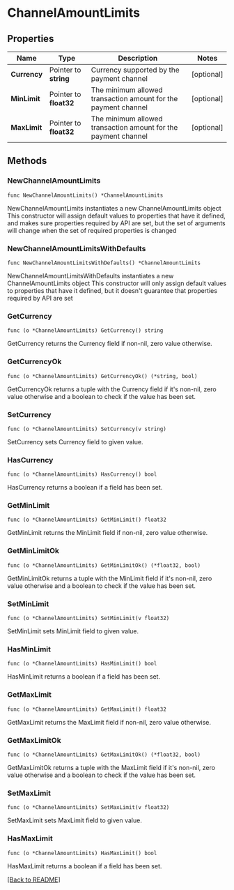 # ChannelAmountLimits

## Properties

Name | Type | Description | Notes
------------ | ------------- | ------------- | -------------
**Currency** | Pointer to **string** | Currency supported by the payment channel | [optional] 
**MinLimit** | Pointer to **float32** | The minimum allowed transaction amount for the payment channel | [optional] 
**MaxLimit** | Pointer to **float32** | The minimum allowed transaction amount for the payment channel | [optional] 

## Methods

### NewChannelAmountLimits

`func NewChannelAmountLimits() *ChannelAmountLimits`

NewChannelAmountLimits instantiates a new ChannelAmountLimits object
This constructor will assign default values to properties that have it defined,
and makes sure properties required by API are set, but the set of arguments
will change when the set of required properties is changed

### NewChannelAmountLimitsWithDefaults

`func NewChannelAmountLimitsWithDefaults() *ChannelAmountLimits`

NewChannelAmountLimitsWithDefaults instantiates a new ChannelAmountLimits object
This constructor will only assign default values to properties that have it defined,
but it doesn't guarantee that properties required by API are set

### GetCurrency

`func (o *ChannelAmountLimits) GetCurrency() string`

GetCurrency returns the Currency field if non-nil, zero value otherwise.

### GetCurrencyOk

`func (o *ChannelAmountLimits) GetCurrencyOk() (*string, bool)`

GetCurrencyOk returns a tuple with the Currency field if it's non-nil, zero value otherwise
and a boolean to check if the value has been set.

### SetCurrency

`func (o *ChannelAmountLimits) SetCurrency(v string)`

SetCurrency sets Currency field to given value.

### HasCurrency

`func (o *ChannelAmountLimits) HasCurrency() bool`

HasCurrency returns a boolean if a field has been set.

### GetMinLimit

`func (o *ChannelAmountLimits) GetMinLimit() float32`

GetMinLimit returns the MinLimit field if non-nil, zero value otherwise.

### GetMinLimitOk

`func (o *ChannelAmountLimits) GetMinLimitOk() (*float32, bool)`

GetMinLimitOk returns a tuple with the MinLimit field if it's non-nil, zero value otherwise
and a boolean to check if the value has been set.

### SetMinLimit

`func (o *ChannelAmountLimits) SetMinLimit(v float32)`

SetMinLimit sets MinLimit field to given value.

### HasMinLimit

`func (o *ChannelAmountLimits) HasMinLimit() bool`

HasMinLimit returns a boolean if a field has been set.

### GetMaxLimit

`func (o *ChannelAmountLimits) GetMaxLimit() float32`

GetMaxLimit returns the MaxLimit field if non-nil, zero value otherwise.

### GetMaxLimitOk

`func (o *ChannelAmountLimits) GetMaxLimitOk() (*float32, bool)`

GetMaxLimitOk returns a tuple with the MaxLimit field if it's non-nil, zero value otherwise
and a boolean to check if the value has been set.

### SetMaxLimit

`func (o *ChannelAmountLimits) SetMaxLimit(v float32)`

SetMaxLimit sets MaxLimit field to given value.

### HasMaxLimit

`func (o *ChannelAmountLimits) HasMaxLimit() bool`

HasMaxLimit returns a boolean if a field has been set.


[[Back to README]](../../README.md)


